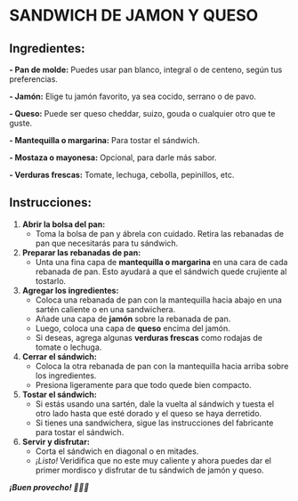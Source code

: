 # SANDWICH DE JAMON Y QUESO

## Ingredientes:

**- Pan de molde:**  Puedes usar pan blanco, integral o de centeno, según tus preferencias.



**- Jamón:** Elige tu jamón favorito, ya sea cocido, serrano o de pavo.

**- Queso:** Puede ser queso cheddar, suizo, gouda o cualquier otro que te guste.

**- Mantequilla o margarina:** Para tostar el sándwich.

**- Mostaza o mayonesa:** Opcional, para darle más sabor.

**- Verduras frescas:** Tomate, lechuga, cebolla, pepinillos, etc.

## Instrucciones:

1. **Abrir la bolsa del pan:**
   * Toma la bolsa de pan y ábrela con cuidado. Retira las rebanadas de pan que necesitarás para tu sándwich.
2. **Preparar las rebanadas de pan:**
   * Unta una fina capa de **mantequilla o margarina** en una cara de cada rebanada de pan. Esto ayudará a que el sándwich quede crujiente al tostarlo.
3. **Agregar los ingredientes:**
   * Coloca una rebanada de pan con la mantequilla hacia abajo en una sartén caliente o en una sandwichera.
   * Añade una capa de **jamón** sobre la rebanada de pan.
   * Luego, coloca una capa de **queso** encima del jamón.
   * Si deseas, agrega algunas **verduras frescas** como rodajas de tomate o lechuga.
4. **Cerrar el sándwich:**
   * Coloca la otra rebanada de pan con la mantequilla hacia arriba sobre los ingredientes.
   * Presiona ligeramente para que todo quede bien compacto.
5. **Tostar el sándwich:**
   * Si estás usando una sartén, dale la vuelta al sándwich y tuesta el otro lado hasta que esté dorado y el queso se haya derretido.
   * Si tienes una sandwichera, sigue las instrucciones del fabricante para tostar el sándwich.
6. **Servir y disfrutar:**
   * Corta el sándwich en diagonal o en mitades.
   * _¡Listo!_ Veridifica que no este muy caliente y ahora puedes dar el primer mordisco y disfrutar de tu sándwich de jamón y queso.
  
_**¡Buen provecho! 🥪🧀🍅**_